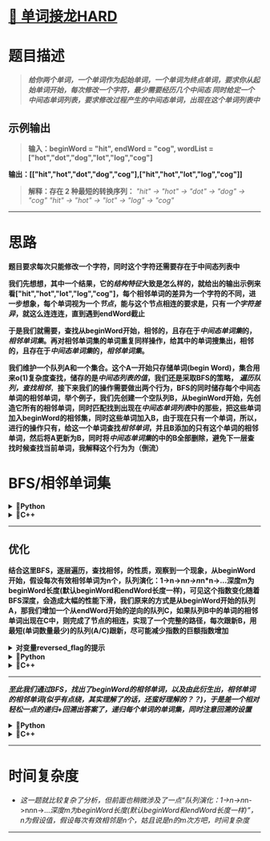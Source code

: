 # [ 🚦 单词接龙HARD](https://leetcode.cn/problems/word-ladder-ii)

# 题目描述

>***给你两个单词，一个单词作为起始单词，一个单词为终点单词，要求你从起始单词开始，每次修改一个字符，最少需要经历几个中间态
>同时给定一个中间态单词列表，要求修改过程产生的中间态单词，出现在这个单词列表中***


## 示例输出

>**输入：beginWord = "hit", endWord = "cog", wordList =\["hot","dot","dog","lot","log","cog"]**
>
  **输出：\[\["hit","hot","dot","dog","cog"],\["hit","hot","lot","log","cog"]]**
  
>**解释：存在 2 种最短的转换序列：**
*"hit" -> "hot" -> "dot" -> "dog" -> "cog"
"hit" -> "hot" -> "lot" -> "log" -> "cog"*

---
# 思路

**题目要求每次只能修改一个字符，同时这个字符还需要存在于中间态列表中**

**我们先想想，其中一个结果，它的*结构特征*大致是怎么样的，就给出的输出示例来看\["hit","hot","lot","log","cog"]，每个相邻单词的差异为一个字符的不同，进一步想象，每个单词视为一个*节点*，能与这个节点相连的要求是，只有*一个字符差异*，就这么连连连，直到遇到endWord截止**

**于是我们就需要，查找从beginWord开始，相邻的，且存在于*中间态单词集*的，*相邻单词集*。再对相邻单词集的单词重复同样操作，给其中的单词搜集出，相邻的，且存在于*中间态单词集*的，*相邻单词集*。**

 **我们维护一个队列A和一个集合。这个A一开始只存储单词(begin Word)，集合用来o(1)复杂度查找，储存的是*中间态列表的值*，我们还是采取BFS的策略，** ***遍历队列，查找相邻***，**接下来我们的操作需要做出两个行为，BFS的同时储存每个中间态单词的相邻单词，举个例子，我们先创建一个空队列B，从beginWord开始，先创造它所有的相邻单词，同时匹配找到出现在*中间态单词列表*中的那些，把这些单词加入beginWord的相邻集，同时这些单词加入B，由于现在只有一个单词，所以，进行的操作只有，给这一个单词查找*相邻单词*，并且B添加的只有这个单词的相邻单词，然后将A更新为B，同时将*中间态单词集*的中的B全部删除，避免下一层查找时候查找当前单词，我解释这个行为为（倒流）**



  # BFS/相邻单词集

<details>
  <summary><strong>🐍Python </strong></summary>

```python
while q1 and not found:
    # 新的层
    q = set()
    # 遍历当前队列所有单词
    for word in q1:
        for tar_index in range(len(word)):
            for ex in alpha:
                # 节省重复的小技巧
                if word[tar_index] == ex:
                    continue
                next_word = word[:tar_index] + ex + word[tar_index+1:]
                if next_word in q2:
                    found = True
                    next_words[word].append(next_word)
                if not found and next_word in dic_words:
                    next_words[word].append(next_word)
                    q.add(next_word)
    # 本层结束，删掉已访问的节点，防止倒流
    dic_words -= q
```
</details>


<details>
  <summary><strong>🦕C++</strong></summary>

```cpp
void bfsWordLadder(
    unordered_set<string>& q1,
    unordered_set<string>& q2,
    unordered_set<string>& dic_words,
    unordered_map<string, vector<string>>& next_words,
    const string& alpha,
    bool& found
) {
    while (!q1.empty() && !found) {
        unordered_set<string> q;
        for (const string& word : q1) {
            for (size_t tar_index = 0; tar_index < word.size(); ++tar_index) {
                for (char ex : alpha) {
                    if (word[tar_index] == ex) continue;
                    string next_word = word.substr(0, tar_index) + ex + word.substr(tar_index + 1);
                    if (q2.find(next_word) != q2.end()) {
                        found = true;
                        next_words[word].push_back(next_word);
                    }
                    if (!found && dic_words.find(next_word) != dic_words.end()) {
                        next_words[word].push_back(next_word);
                        q.insert(next_word);
                    }
                }
            }
        }
        for (const string& w : q) dic_words.erase(w);
        q1 = std::move(q);
    }
}
```
</details>

---

## 优化

**结合这里BFS，逐层遍历，查找相邻，的性质，观察到一个现象，从beginWord开始，假设每次有效相邻单词为n个，队列演化：1->n->n*n->n*n*n->...深度m为beginWord长度(默认beginWord和endWord长度一样)，可见这个指数变化随着BFS深度，会造成大幅的性能下滑，我们原来的方式是从beginWord开始的队列A，那我们增加一个从endWord开始的逆向的队列C，如果队列B中的单词的相邻单词出现在C中，则完成了节点的相连，实现了一个完整的路径，每次跟新B，用最短(单词数量最少)的队列(A/C)跟新，尽可能减少指数的巨额指数增加**

<details>
  <summary><strong>对变量reversed_flag的提示</strong></summary>

**reversed_flag 用来检测是从头来还是从尾巴来，以便清楚，对单词添加相邻单词的逻辑**

</details>



<details>
  <summary><strong>🐍Python</strong></summary>

```python
while q1 and not found:
    q = set()
    for word in q1:
        s = list(word)
        for i in range(len(s)):
            origin = s[i]
            for c in 'abcdefghijklmnopqrstuvwxyz':
                s[i] = c
                new_word = ''.join(s)
                if new_word in q2:
                    # 若在另一端集合中，说明找到了连接点
                    if reversed_flag:
                        next_map[new_word].append(word)
                    else:
                        next_map[word].append(new_word)
                    found = True
                if not found and new_word in dict_set:
                    if reversed_flag:
                        next_map[new_word].append(word)
                    else:
                        next_map[word].append(new_word)
                    q.add(new_word)
            s[i] = origin
    dict_set -= q
    # 优先扩展节点较少的一端
    if len(q) < len(q2):
        q1 = q
    else:
        reversed_flag = not reversed_flag
        q1, q2 = q2, q
```
</details>



<details>
  <summary><strong>🦕C++</strong></summary>

```cpp
while (!q1.empty() && !found) {
    // 新一层
    std::unordered_set<std::string> q;
    // 遍历当前层的所有节点
    for (const auto& word : q1) {
        std::string s = word;
        for (size_t i = 0; i < s.size(); ++i) {
            char origin = s[i];
            for (char c = 'a'; c <= 'z'; ++c) {
                s[i] = c;
                std::string new_word = s;
                if (q2.find(new_word) != q2.end()) {
                    // 若在另一端集合中，说明找到了连接点
                    if (reversed_flag) {
                        next_map[new_word].push_back(word);
                    } else {
                        next_map[word].push_back(new_word);
                    }
                    found = true;
                }
                if (!found && dict_set.find(new_word) != dict_set.end()) {
                    if (reversed_flag) {
                        next_map[new_word].push_back(word);
                    } else {
                        next_map[word].push_back(new_word);
                    }
                    q.insert(new_word);
                }
            }
            s[i] = origin;
        }
    }
    // 本层结束，删掉已访问的节点，防止环
    for (const auto& w : q) dict_set.erase(w);
    // 优先扩展节点较少的一端
    if (q.size() < q2.size()) {
        q1 = q;
    } else {
        reversed_flag = !reversed_flag;
        std::swap(q1, q2);
        q1 = q;
    }
}
```
</details>

---

***至此我们通过BFS，找出了beginWord的相邻单词，以及由此衍生出，相邻单词的相邻单词(似乎有点绕，其实理解了的话，还蛮好理解的？？)，于是差一个相对轻松一点的递归+回溯出答案了，递归每个单词的单词集，同时注意回溯的设置***

<details>
  <summary><strong>🐍Python</strong></summary>

```python
if found:
    path = [beginWord]
    def backtracking(src: str):
        if src == endWord:
            ans.append(list(path))
            return
        for nxt in next_map[src]:
            path.append(nxt)
            backtracking(nxt)
            path.pop()
    backtracking(beginWord)
return ans
```
</details>



<details>
  <summary><strong>🦕C++</strong></summary>

```cpp
if (found) {
    std::vector<std::string> path{beginWord};
    std::vector<std::vector<std::string>> ans;
    std::function<void(const std::string&)> backtracking = [&](const std::string& src) {
        if (src == endWord) {
            ans.push_back(path);
            return;
        }
        for (const auto& nxt : next_map[src]) {
            path.push_back(nxt);
            backtracking(nxt);
            path.pop_back();
        }
    };
    backtracking(beginWord);
    return ans;
}
```
</details>

---

# 时间复杂度

* *这一题就比较复杂了分析，但前面也稍微涉及了一点“队列演化：1->n->n*n->n*n*n->...*深度m为beginWord长度(默认beginWord和endWord长度一样)”，n为假设值，假设每次有效相邻是n个，姑且说是n的m次方吧，时间复杂度*

---
